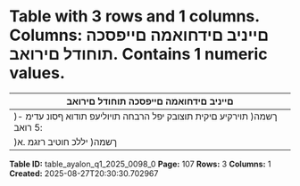 # Table with 3 rows and 1 columns. Columns: םייניב םידחואמה םייפסכה תוחודל םירואב. Contains 1 numeric values.

| םייניב םידחואמה םייפסכה תוחודל םירואב |
|---|
| )ךשמה( תוירקיע םיקית תוצובק יפל הרבחה תויוליעפ תודוא ףסונ עדימ - :5 רואב |
| )ךשמה( יללכ חוטיב רזגמ .א |

**Table ID:** table_ayalon_q1_2025_0098_0
**Page:** 107
**Rows:** 3
**Columns:** 1
**Created:** 2025-08-27T20:30:30.702967
